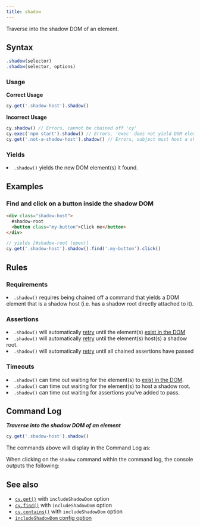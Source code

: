 ```yaml
---
title: shadow
---
```


Traverse into the shadow DOM of an element.

## Syntax

```javascript
.shadow(selector)
.shadow(selector, options)
```

### Usage

**<Icon name="check-circle" color="green"></Icon> Correct Usage**

```javascript
cy.get('.shadow-host').shadow()
```

**<Icon name="exclamation-triangle" color="red"></Icon> Incorrect Usage**

```javascript
cy.shadow() // Errors, cannot be chained off 'cy'
cy.exec('npm start').shadow() // Errors, 'exec' does not yield DOM element
cy.get('.not-a-shadow-host').shadow() // Errors, subject must host a shadow root
```

### Yields [<Icon name="question-circle"/>](/guides/core-concepts/introduction-to-cypress#Subject-Management)

<List><li>`.shadow()` yields the new DOM element(s) it found.</li></List>

## Examples

### Find and click on a button inside the shadow DOM

```html
<div class="shadow-host">
  #shadow-root
  <button class="my-button">Click me</button>
</div>
```

```javascript
// yields [#shadow-root (open)]
cy.get('.shadow-host').shadow().find('.my-button').click()
```

## Rules

### Requirements [<Icon name="question-circle"/>](/guides/core-concepts/introduction-to-cypress#Chains-of-Commands)

<List><li>`.shadow()` requires being chained off a command that yields a DOM element that is a shadow host (i.e. has a shadow root directly attached to it).</li></List>

### Assertions [<Icon name="question-circle"/>](/guides/core-concepts/introduction-to-cypress#Assertions)

<List><li>`.shadow()` will automatically [retry](/guides/core-concepts/retry-ability) until the element(s) [exist in the DOM](/guides/core-concepts/introduction-to-cypress#Default-Assertions)</li><li>`.shadow()` will automatically [retry](/guides/core-concepts/retry-ability) until the element(s) host(s) a shadow root.</li><li>`.shadow()` will automatically [retry](/guides/core-concepts/retry-ability) until all chained assertions have passed</li></List>

### Timeouts [<Icon name="question-circle"/>](/guides/core-concepts/introduction-to-cypress#Timeouts)

<List><li>`.shadow()` can time out waiting for the element(s) to [exist in the DOM](/guides/core-concepts/introduction-to-cypress#Default-Assertions).</li><li>`.shadow()` can time out waiting for the element(s) to host a shadow root.</li><li>`.shadow()` can time out waiting for assertions you've added to pass.</li></List>

## Command Log

**_Traverse into the shadow DOM of an element_**

```javascript
cy.get('.shadow-host').shadow()
```

The commands above will display in the Command Log as:

<DocsImage src="/img/api/shadow/shadow-command-log.png" alt="Command Log shadow" ></DocsImage>

When clicking on the `shadow` command within the command log, the console outputs the following:

<DocsImage src="/img/api/shadow/shadow-in-console.png" alt="console.log shadow" ></DocsImage>

## See also

- [`cy.get()`](/api/commands/get#Arguments) with `includeShadowDom` option
- [`cy.find()`](/api/commands/find#Arguments) with `includeShadowDom` option
- [`cy.contains()`](/api/commands/contains#Arguments) with `includeShadowDom` option
- [`includeShadowDom` config option](/guides/references/configuration#Global)
